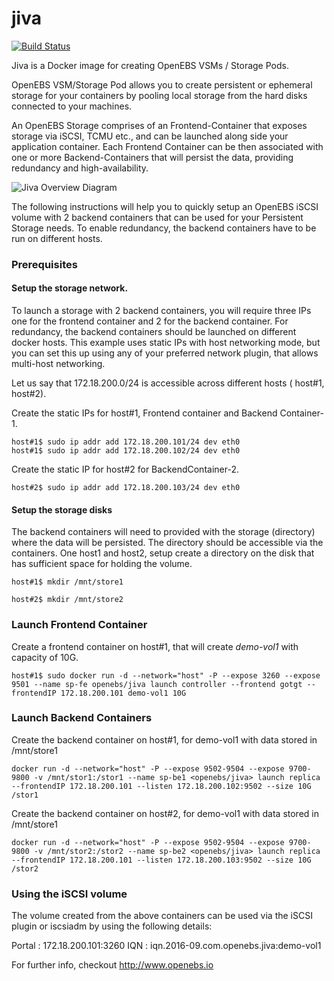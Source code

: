 # jiva

[![Build Status](https://travis-ci.org/openebs/jiva.svg?branch=master)](https://travis-ci.org/openebs/jiva)

Jiva is a Docker image for creating OpenEBS VSMs / Storage Pods. 

OpenEBS VSM/Storage Pod allows you to create persistent or ephemeral storage for your containers by pooling local storage from the hard disks connected to your machines. 

An OpenEBS Storage comprises of an Frontend-Container that exposes storage via iSCSI, TCMU etc., and can be launched along side your application container. Each Frontend Container can be then associated with one or more Backend-Containers that will persist the data, providing redundancy and high-availability. 

![Jiva Overview Diagram](https://github.com/openebs/openebs/blob/master/docs/images/JivaExample.png?raw=true)

The following instructions will help you to quickly setup an OpenEBS iSCSI volume with 2 backend containers that can be used for your Persistent Storage needs. To enable redundancy, the backend containers have to be run on different hosts. 

### Prerequisites

#### Setup the storage network. 

To launch a storage with 2 backend containers, you will require three IPs one for the frontend container and 2 for the backend container. For redundancy, the backend containers should be launched on different docker hosts. This example uses static IPs with host networking mode, but you can set this up using any of your preferred network plugin, that allows multi-host networking.

Let us say that 172.18.200.0/24 is accessible across different hosts ( host#1, host#2). 

Create the static IPs for host#1, Frontend container and Backend Container-1.

```
host#1$ sudo ip addr add 172.18.200.101/24 dev eth0
host#1$ sudo ip addr add 172.18.200.102/24 dev eth0
```

Create the static IP for host#2 for BackendContainer-2. 

```
host#2$ sudo ip addr add 172.18.200.103/24 dev eth0
```

#### Setup the storage disks

The backend containers will need to provided with the storage (directory) where the data will be persisted. The directory should be accessible via the containers.  One host1 and host2, setup create a directory on the disk that has sufficient space for holding the volume. 

```
host#1$ mkdir /mnt/store1
```

```
host#2$ mkdir /mnt/store2
```


### Launch Frontend Container

Create a frontend container on host#1, that will create *demo-vol1* with capacity of 10G. 

```
host#1$ sudo docker run -d --network="host" -P --expose 3260 --expose 9501 --name sp-fe openebs/jiva launch controller --frontend gotgt --frontendIP 172.18.200.101 demo-vol1 10G
```
  

### Launch Backend Containers

Create the backend container on host#1, for demo-vol1 with data stored in /mnt/store1

```
docker run -d --network="host" -P --expose 9502-9504 --expose 9700-9800 -v /mnt/stor1:/stor1 --name sp-be1 <openebs/jiva> launch replica --frontendIP 172.18.200.101 --listen 172.18.200.102:9502 --size 10G /stor1
```
    
Create the backend container on host#2, for demo-vol1 with data stored in /mnt/store1

```
docker run -d --network="host" -P --expose 9502-9504 --expose 9700-9800 -v /mnt/stor2:/stor2 --name sp-be2 <openebs/jiva> launch replica --frontendIP 172.18.200.101 --listen 172.18.200.103:9502 --size 10G /stor2
```

### Using the iSCSI volume

The volume created from the above containers can be used via the iSCSI plugin or iscsiadm by using the following details:

Portal : 172.18.200.101:3260
IQN : iqn.2016-09.com.openebs.jiva:demo-vol1




For further info, checkout http://www.openebs.io
